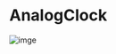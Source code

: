 # AnalogClock
![imge](https://github.com/Akram-Mondal/AnalogClock-jsProject/assets/110484350/8f0357e7-751c-4e21-8709-02da73f44eac)
